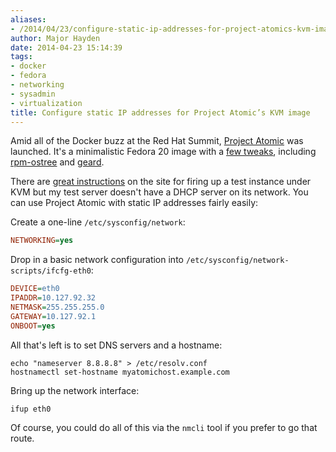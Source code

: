 ```yaml
---
aliases:
- /2014/04/23/configure-static-ip-addresses-for-project-atomics-kvm-image/
author: Major Hayden
date: 2014-04-23 15:14:39
tags:
- docker
- fedora
- networking
- sysadmin
- virtualization
title: Configure static IP addresses for Project Atomic’s KVM image
---
```


Amid all of the Docker buzz at the Red Hat Summit, [Project Atomic][1] was launched. It's a minimalistic Fedora 20 image with a [few tweaks][2], including [rpm-ostree][3] and [geard][4].

There are [great instructions][5] on the site for firing up a test instance under KVM but my test server doesn't have a DHCP server on its network. You can use Project Atomic with static IP addresses fairly easily:

Create a one-line `/etc/sysconfig/network`:

```ini
NETWORKING=yes
```

Drop in a basic network configuration into `/etc/sysconfig/network-scripts/ifcfg-eth0`:

```ini
DEVICE=eth0
IPADDR=10.127.92.32
NETMASK=255.255.255.0
GATEWAY=10.127.92.1
ONBOOT=yes
```

All that's left is to set DNS servers and a hostname:

```
echo "nameserver 8.8.8.8" > /etc/resolv.conf
hostnamectl set-hostname myatomichost.example.com
```

Bring up the network interface:

```
ifup eth0
```

Of course, you could do all of this via the `nmcli` tool if you prefer to go that route.

 [1]: http://www.projectatomic.io/
 [2]: http://www.projectatomic.io/docs/gettingstarted/
 [3]: http://rpm-ostree.cloud.fedoraproject.org/#/
 [4]: https://openshift.github.io/geard/
 [5]: http://www.projectatomic.io/download/